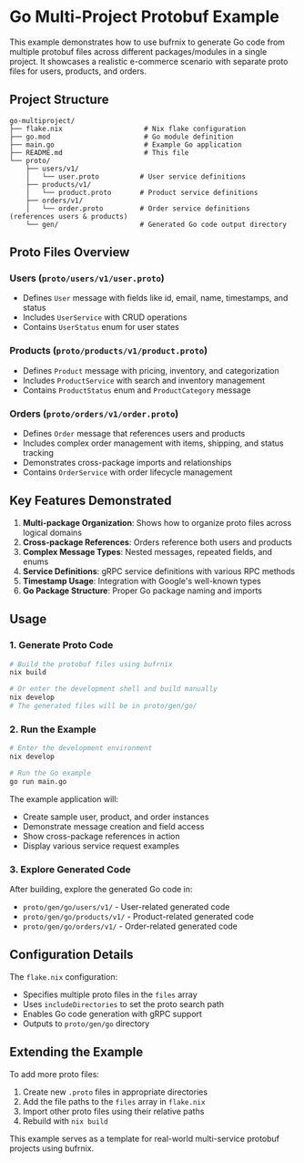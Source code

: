 # Go Multi-Project Protobuf Example

This example demonstrates how to use bufrnix to generate Go code from multiple protobuf files across different packages/modules in a single project. It showcases a realistic e-commerce scenario with separate proto files for users, products, and orders.

## Project Structure

```
go-multiproject/
├── flake.nix                    # Nix flake configuration
├── go.mod                       # Go module definition
├── main.go                      # Example Go application
├── README.md                    # This file
└── proto/
    ├── users/v1/
    │   └── user.proto          # User service definitions
    ├── products/v1/
    │   └── product.proto       # Product service definitions
    ├── orders/v1/
    │   └── order.proto         # Order service definitions (references users & products)
    └── gen/                    # Generated Go code output directory
```

## Proto Files Overview

### Users (`proto/users/v1/user.proto`)

- Defines `User` message with fields like id, email, name, timestamps, and status
- Includes `UserService` with CRUD operations
- Contains `UserStatus` enum for user states

### Products (`proto/products/v1/product.proto`)

- Defines `Product` message with pricing, inventory, and categorization
- Includes `ProductService` with search and inventory management
- Contains `ProductStatus` enum and `ProductCategory` message

### Orders (`proto/orders/v1/order.proto`)

- Defines `Order` message that references users and products
- Includes complex order management with items, shipping, and status tracking
- Demonstrates cross-package imports and relationships
- Contains `OrderService` with order lifecycle management

## Key Features Demonstrated

1. **Multi-package Organization**: Shows how to organize proto files across logical domains
2. **Cross-package References**: Orders reference both users and products
3. **Complex Message Types**: Nested messages, repeated fields, and enums
4. **Service Definitions**: gRPC service definitions with various RPC methods
5. **Timestamp Usage**: Integration with Google's well-known types
6. **Go Package Structure**: Proper Go package naming and imports

## Usage

### 1. Generate Proto Code

```bash
# Build the protobuf files using bufrnix
nix build

# Or enter the development shell and build manually
nix develop
# The generated files will be in proto/gen/go/
```

### 2. Run the Example

```bash
# Enter the development environment
nix develop

# Run the Go example
go run main.go
```

The example application will:

- Create sample user, product, and order instances
- Demonstrate message creation and field access
- Show cross-package references in action
- Display various service request examples

### 3. Explore Generated Code

After building, explore the generated Go code in:

- `proto/gen/go/users/v1/` - User-related generated code
- `proto/gen/go/products/v1/` - Product-related generated code
- `proto/gen/go/orders/v1/` - Order-related generated code

## Configuration Details

The `flake.nix` configuration:

- Specifies multiple proto files in the `files` array
- Uses `includeDirectories` to set the proto search path
- Enables Go code generation with gRPC support
- Outputs to `proto/gen/go` directory

## Extending the Example

To add more proto files:

1. Create new `.proto` files in appropriate directories
2. Add the file paths to the `files` array in `flake.nix`
3. Import other proto files using their relative paths
4. Rebuild with `nix build`

This example serves as a template for real-world multi-service protobuf projects using bufrnix.
